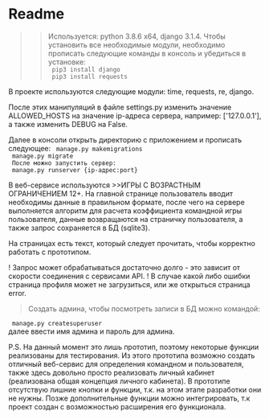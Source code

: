 Readme
=====================
>>Используется: python 3.8.6 x64, django 3.1.4.
Чтобы установить все необходимые модули, необходимо прописать следующие команды в консоль и убедиться в установке:<br>
` pip3 install django`<br>
` pip3 install requests`<br>

В проекте используются следующие модули: time, requests, re, django.

После этих манипуляций в файле settings.py изменить значение ALLOWED_HOSTS на значение ip-адреса сервера, например: ['127.0.0.1'], а также изменить DEBUG на False.

Далее в консоли открыть директорию с приложением и прописать следующее:
` manage.py makemigrations` <br>
` manage.py migrate` <br>
` После можно запустить сервер:` <br>
` manage.py runserver {ip-адрес:port}` <br>


В веб-сервисе используются >>ИГРЫ С ВОЗРАСТНЫМ ОГРАНИЧЕНИЕМ 12+. На главной странице пользователь вводит необходимы данные в правильном формате, 
после чего на сервере выполняется алгоритм для расчета коэффициента командной игры пользователя, данные возвращаются на страничку пользователя, 
а также запрос сохраняется в БД (sqlite3). 

На страницах есть текст, который следует прочитать, чтобы корректно работать с прототипом.

! Запрос может обрабатываться достаточно долго - это зависит от скорости соединения с сервисами API.
! В случае какой либо ошибки страница профиля может не загрузиться, или же открыться страница error.

>Создать админа, чтобы посмотреть записи в БД можно командой:

` manage.py createsuperuser`<br>
далее ввести имя админа и пароль для админа.

P.S. На данный момент это лишь прототип, поэтому некоторые функции реализованы для тестирования. 
Из этого прототипа возможно создать отличный веб-сервис для определения командном и пользователя, 
также здесь довольно просто реализовать личный кабинет (реализована общая концепция личного кабинета). 
В прототипе отсутствую лишние кнопки и функции, т.к. на этом этапе разработки они не нужны. Позже дополнительные 
функции можно интегрировать, т.к проект создан с возможностью расширения его функционала.
